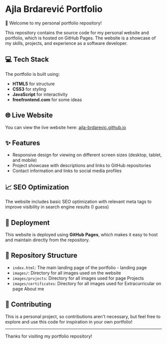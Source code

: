 # Ajla Brdarević Portfolio

👋 Welcome to my personal portfolio repository!

This repository contains the source code for my personal website and portfolio, which is hosted on GitHub Pages. The website is a showcase of my skills, projects, and experience as a software developer.

## 💻 Tech Stack

The portfolio is built using:

- **HTML5** for structure
- **CSS3** for styling
- **JavaScript** for interactivity
- **freefrontend.com** for some ideas

## 🌐 Live Website

You can view the live website here: [ajla-brdarevic.github.io](https://ajla-brdarevic.github.io)

## ✨ Features

- Responsive design for viewing on different screen sizes (desktop, tablet, and mobile)
- Project showcase with descriptions and links to GitHub repositories
- Contact information and links to social media profiles

## 📈 SEO Optimization

The website includes basic SEO optimization with relevant meta tags to improve visibility in search engine results (I guess)

## 🚀 Deployment

This website is deployed using **GitHub Pages**, which makes it easy to host and maintain directly from the repository.

## 📂 Repository Structure

- `index.html`: The main landing page of the portfolio - landing page
- `images/`: Directory for all images used on the website
- `images/projects`: Directory for all images used for page Projects
- `images/certificates`: Directory for all images used for Extracurricular on page About me


## 🤝 Contributing

This is a personal project, so contributions aren't necessary, but feel free to explore and use this code for inspiration in your own portfolio!

---

Thanks for visiting my portfolio repository!
